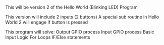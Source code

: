 This will be version 2 of the Hello World (Blinking LED) Program

This version will include 2 inputs (2 buttons)
A special sub routine in Hello World 2 will engage if button is pressed

This program will solve: Output GPIO process
                         Input GPIO process
                         Basic Input Logic
                         For Loops
                         IF/Else statements
